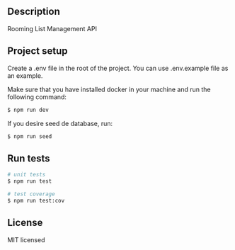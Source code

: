 ## Description

Rooming List Management API

## Project setup

Create a .env file in the root of the project. You can use .env.example file as an example.

Make sure that you have installed docker in your machine and run the following command:

```bash
$ npm run dev
```

If you desire seed de database, run:

```bash
$ npm run seed
```

## Run tests

```bash
# unit tests
$ npm run test

# test coverage
$ npm run test:cov
```

## License

MIT licensed
